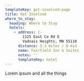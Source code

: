 ```yaml
---
templateKey: get-involved-page
title: Get Involved
where_to_stay:
  heading: Where to Stay
  hotels:
    - address: |-
        1125 East Co Rd E
        Vadnais Heights, MN 55110
      distance: 3.3 miles / 8 min
      name: Fairfield Inn & Suites
      notes: ''
      templateKey: hotel
---
```

Lorem ipsum and all the things
